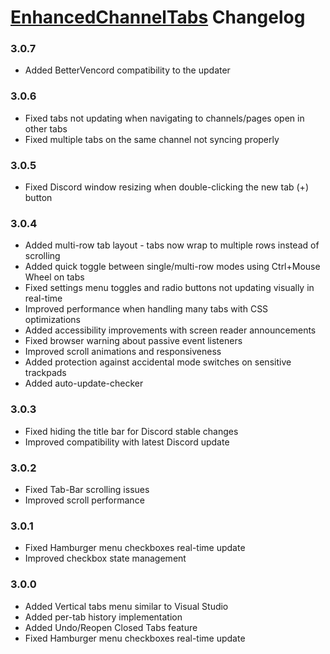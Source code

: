 # [EnhancedChannelTabs](https://pharaoh2k.github.io/BetterDiscordStuff/?plugin=EnhancedChannelTabs "EnhancedChannelTabs") Changelog

### 3.0.7
- Added BetterVencord compatibility to the updater

### 3.0.6
- Fixed tabs not updating when navigating to channels/pages open in other tabs
- Fixed multiple tabs on the same channel not syncing properly
  
### 3.0.5
- Fixed Discord window resizing when double-clicking the new tab (+) button

### 3.0.4
- Added multi-row tab layout - tabs now wrap to multiple rows instead of scrolling
- Added quick toggle between single/multi-row modes using Ctrl+Mouse Wheel on tabs
- Fixed settings menu toggles and radio buttons not updating visually in real-time
- Improved performance when handling many tabs with CSS optimizations
- Added accessibility improvements with screen reader announcements
- Fixed browser warning about passive event listeners
- Improved scroll animations and responsiveness
- Added protection against accidental mode switches on sensitive trackpads
- Added auto-update-checker

### 3.0.3
- Fixed hiding the title bar for Discord stable changes
- Improved compatibility with latest Discord update

### 3.0.2
- Fixed Tab-Bar scrolling issues
- Improved scroll performance

### 3.0.1
- Fixed Hamburger menu checkboxes real-time update
- Improved checkbox state management

### 3.0.0
- Added Vertical tabs menu similar to Visual Studio
- Added per-tab history implementation
- Added Undo/Reopen Closed Tabs feature
- Fixed Hamburger menu checkboxes real-time update
